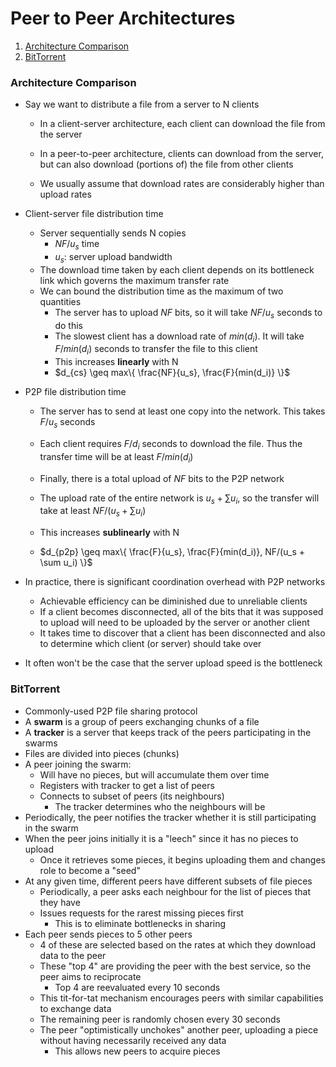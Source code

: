 # Peer to Peer Architectures

1. [Architecture Comparison](#architecture-comparison)
2. [BitTorrent](#bittorrent)

### Architecture Comparison

* Say we want to distribute a file from a server to N clients

  * In a client-server architecture, each client can download the file from the server

  * In a peer-to-peer architecture, clients can download from the server, but can also download (portions of) the file from other clients
  * We usually assume that download rates are considerably higher than upload rates

* Client-server file distribution time

  * Server sequentially sends N copies
    * $NF/u_s$ time
    * $u_s$: server upload bandwidth
  * The download time taken by each client depends on its bottleneck link which governs the maximum transfer rate
  * We can bound the distribution time as the maximum of two quantities
    * The server has to upload $NF$ bits, so it will take $NF/u_s$ seconds to do this
    * The slowest client has a download rate of $min(d_i)$. It will take $F/min(d_i)$ seconds to transfer  the file to this client
    * This increases **linearly** with N
    * $d_{cs} \geq max\{ \frac{NF}{u_s}, \frac{F}{min(d_i)} \}$

* P2P file distribution time

  * The server has to send at least one copy into the network. This takes $F/u_s$ seconds
  * Each client requires $F/d_i$ seconds to download the file. Thus the transfer time will be at least $F/min(d_i)$
  * Finally, there is a total upload of $NF$ bits to the P2P network
  * The upload rate of the entire network is $u_s + \sum u_i$, so the transfer will take at least $NF/(u_s + \sum u_i)$

  * This increases **sublinearly** with N
  * $d_{p2p} \geq max\{ \frac{F}{u_s}, \frac{F}{min(d_i)}, NF/(u_s + \sum u_i) \}$

* In practice, there is significant coordination overhead with P2P networks

  * Achievable efficiency can be diminished due to unreliable clients
  * If a client becomes disconnected, all of the bits that it was supposed to upload will need to be uploaded by the server or another client
  * It takes time to discover that a client has been disconnected and also to determine which client (or server) should take over

* It often won't be the case that the server upload speed is the bottleneck

### BitTorrent

* Commonly-used P2P file sharing protocol
* A **swarm** is a group of peers exchanging chunks of a file
* A **tracker** is a server that keeps track of the peers participating in the swarms
* Files are divided into pieces (chunks)
* A peer joining the swarm:
  * Will have no pieces, but will accumulate them over time
  * Registers with tracker to get a list of peers
  * Connects to subset of peers (its neighbours)
    * The tracker determines who the neighbours will be
* Periodically, the peer notifies the tracker whether it is still participating in the swarm
* When the peer joins initially it is a "leech" since it has no pieces to upload
  * Once it retrieves some pieces, it begins uploading them and changes role to become a "seed"
* At any given time, different peers have different subsets of file pieces
  * Periodically, a peer asks each neighbour for the list of pieces that they have
  * Issues requests for the rarest missing pieces first
    * This is to eliminate bottlenecks in sharing
* Each peer sends pieces to 5 other peers
  * 4 of these are selected based on the rates at which they download data to the peer
  * These "top 4" are providing the peer with the best service, so the peer aims to reciprocate
    * Top 4 are reevaluated every 10 seconds
  * This tit-for-tat mechanism encourages peers with similar capabilities to exchange data
  * The remaining peer is randomly chosen every 30 seconds
  * The peer "optimistically unchokes" another peer, uploading a piece without having necessarily received any data
    * This allows new peers to acquire pieces

